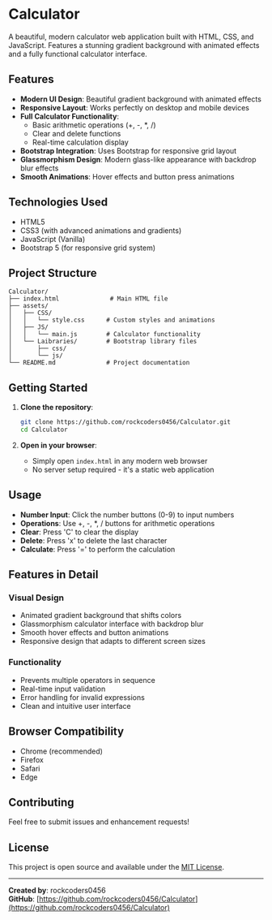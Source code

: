 # Calculator

A beautiful, modern calculator web application built with HTML, CSS, and JavaScript. Features a stunning gradient background with animated effects and a fully functional calculator interface.

## Features

- **Modern UI Design**: Beautiful gradient background with animated effects
- **Responsive Layout**: Works perfectly on desktop and mobile devices
- **Full Calculator Functionality**: 
  - Basic arithmetic operations (+, -, *, /)
  - Clear and delete functions
  - Real-time calculation display
- **Bootstrap Integration**: Uses Bootstrap for responsive grid layout
- **Glassmorphism Design**: Modern glass-like appearance with backdrop blur effects
- **Smooth Animations**: Hover effects and button press animations

## Technologies Used

- HTML5
- CSS3 (with advanced animations and gradients)
- JavaScript (Vanilla)
- Bootstrap 5 (for responsive grid system)

## Project Structure

```
Calculator/
├── index.html              # Main HTML file
├── assets/
│   ├── CSS/
│   │   └── style.css      # Custom styles and animations
│   ├── JS/
│   │   └── main.js        # Calculator functionality
│   └── Laibraries/        # Bootstrap library files
│       ├── css/
│       └── js/
└── README.md              # Project documentation
```

## Getting Started

1. **Clone the repository**:
   ```bash
   git clone https://github.com/rockcoders0456/Calculator.git
   cd Calculator
   ```

2. **Open in your browser**:
   - Simply open `index.html` in any modern web browser
   - No server setup required - it's a static web application

## Usage

- **Number Input**: Click the number buttons (0-9) to input numbers
- **Operations**: Use +, -, *, / buttons for arithmetic operations
- **Clear**: Press 'C' to clear the display
- **Delete**: Press 'x' to delete the last character
- **Calculate**: Press '=' to perform the calculation

## Features in Detail

### Visual Design
- Animated gradient background that shifts colors
- Glassmorphism calculator interface with backdrop blur
- Smooth hover effects and button animations
- Responsive design that adapts to different screen sizes

### Functionality
- Prevents multiple operators in sequence
- Real-time input validation
- Error handling for invalid expressions
- Clean and intuitive user interface

## Browser Compatibility

- Chrome (recommended)
- Firefox
- Safari
- Edge

## Contributing

Feel free to submit issues and enhancement requests!

## License

This project is open source and available under the [MIT License](LICENSE).

---

**Created by**: rockcoders0456  
**GitHub**: [https://github.com/rockcoders0456/Calculator](https://github.com/rockcoders0456/Calculator) 